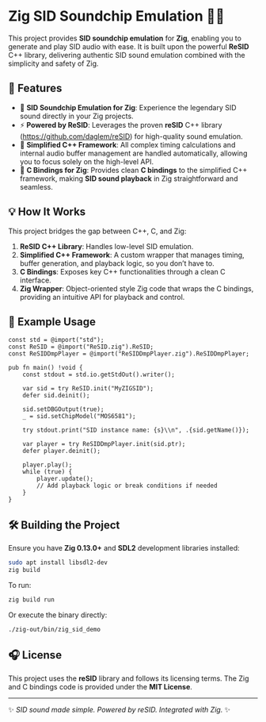 # Zig SID Soundchip Emulation 🎵✨

This project provides **SID soundchip emulation** for **Zig**, enabling you to generate and play SID audio with ease. It is built upon the powerful **ReSID** C++ library, delivering authentic SID sound emulation combined with the simplicity and safety of Zig.

## 🚀 Features

- 🎹 **SID Soundchip Emulation for Zig**: Experience the legendary SID sound directly in your Zig projects.
- ⚡ **Powered by ReSID**: Leverages the proven **reSID** C++ library (https://github.com/daglem/reSID) for high-quality sound emulation.
- 🔧 **Simplified C++ Framework**: All complex timing calculations and internal audio buffer management are handled automatically, allowing you to focus solely on the high-level API.
- 🔗 **C Bindings for Zig**: Provides clean **C bindings** to the simplified C++ framework, making **SID sound playback** in Zig straightforward and seamless.

## 💡 How It Works

This project bridges the gap between C++, C, and Zig:

1. **ReSID C++ Library**: Handles low-level SID emulation.
2. **Simplified C++ Framework**: A custom wrapper that manages timing, buffer generation, and playback logic, so you don’t have to.
3. **C Bindings**: Exposes key C++ functionalities through a clean C interface.
4. **Zig Wrapper**: Object-oriented style Zig code that wraps the C bindings, providing an intuitive API for playback and control.

## 🎼 Example Usage

```zig
const std = @import("std");
const ReSID = @import("ReSID.zig").ReSID;
const ReSIDDmpPlayer = @import("ReSIDDmpPlayer.zig").ReSIDDmpPlayer;

pub fn main() !void {
    const stdout = std.io.getStdOut().writer();

    var sid = try ReSID.init("MyZIGSID");
    defer sid.deinit();

    sid.setDBGOutput(true);
    _ = sid.setChipModel("MOS6581");

    try stdout.print("SID instance name: {s}\\n", .{sid.getName()});

    var player = try ReSIDDmpPlayer.init(sid.ptr);
    defer player.deinit();

    player.play();
    while (true) {
        player.update();
        // Add playback logic or break conditions if needed
    }
}
```

## 🛠️ Building the Project

Ensure you have **Zig 0.13.0+** and **SDL2** development libraries installed:

```bash
sudo apt install libsdl2-dev
zig build
```

To run:

```bash
zig build run
```

Or execute the binary directly:

```bash
./zig-out/bin/zig_sid_demo
```

## 🎧 License

This project uses the **reSID** library and follows its licensing terms. The Zig and C bindings code is provided under the **MIT License**.

---

✨ *SID sound made simple. Powered by reSID. Integrated with Zig.* ✨
